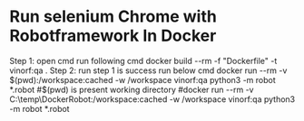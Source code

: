 # Run selenium Chrome with Robotframework In Docker

Step 1: open cmd run following cmd
	docker build --rm -f "Dockerfile" -t vinorf:qa .
Step 2: run step 1 is success run below cmd
	docker run --rm -v $(pwd):/workspace:cached -w /workspace vinorf:qa python3 -m robot *.robot
#$(pwd) is present working directory
#docker run --rm -v C:\temp\DockerRobot:/workspace:cached -w /workspace vinorf:qa python3 -m robot *.robot